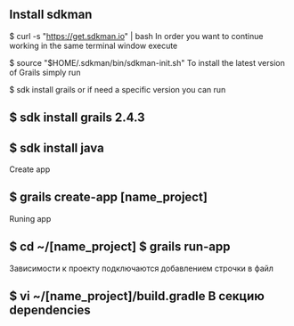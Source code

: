 
## Install sdkman

$ curl -s "https://get.sdkman.io" | bash
In order you want to continue working in the same terminal window execute

$ source "$HOME/.sdkman/bin/sdkman-init.sh"
To install the latest version of Grails simply run

$ sdk install grails
or if need a specific version you can run

$ sdk install grails 2.4.3
---
$ sdk install java
---

Create app

$ grails create-app [name_project]
---

Runing app

$ cd ~/[name_project]
$ grails run-app
---

Зависимости к проекту подключаются добавлением строчки в файл

$ vi ~/[name_project]/build.gradle
В секцию dependencies
---


